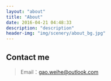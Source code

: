 ```yaml
---
layout: "about"
title: "About"
date: 2016-04-21 04:48:33
description: "description"
header-img: "img/scenery/about_bg.jpg"
---
```


## Contact me

> Email：gao.weihe@outlook.com

